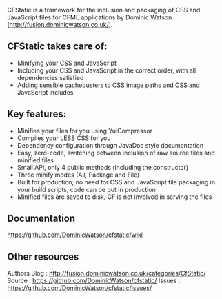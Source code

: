 CFStatic is a framework for the inclusion and packaging of CSS and JavaScript files for CFML 
applications by Dominic Watson (http://fusion.dominicwatson.co.uk/).

CFStatic takes care of:
-----------------------

* Minifying your CSS and JavaScript
* Including your CSS and JavaScript in the correct order, with all dependencies satisfied
* Adding sensible cachebusters to CSS image paths and CSS and JavaScript includes

Key features:
-------------

* Minifies your files for you using YuiCompressor
* Compiles your LESS CSS for you
* Dependency configuration through JavaDoc style documentation
* Easy, zero-code, switching between inclusion of raw source files and minified files
* Small API, only 4 public methods (including the constructor)
* Three minify modes (All, Package and File)
* Built for production; no need for CSS and JavaScript file packaging in your build scripts, 
  code can be put in production
* Minified files are saved to disk, CF is not involved in serving the files

Documentation
-------------

https://github.com/DominicWatson/cfstatic/wiki


Other resources
---------------

Authors Blog : http://fusion.dominicwatson.co.uk/categories/CfStatic/
Source       : https://github.com/DominicWatson/cfstatic/
Issues       : https://github.com/DominicWatson/cfstatic/issues/